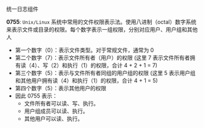 统一日志组件

**0755**: `Unix/Linux` 系统中常用的文件权限表示法。使用八进制（octal）数字系统来表示文件或目录的权限。每个数字表示一组权限，分别对应用户、用户组和其他人

- 第一个数字（0）：表示文件类型。对于常规文件，通常为 0
- 第二个数字（7）：表示文件所有者（用户）的权限 (这里 7 表示文件所有者拥有读（4）、写（2）和执行（1）的权限，合计 4 + 2 + 1 = 7)
- 第三个数字（5）：表示与文件所有者同组的用户组的权限 (这里 5 表示用户组和其他用户拥有读（4）和执行（1）的权限，合计 4 + 1 = 5)
- 第四个数字（5）：表示其他用户的权限
- 因此 0755 表示：
  - 文件所有者可以读、写、执行。
  - 用户组成员可以读、执行。
  - 其他用户可以读、执行。
